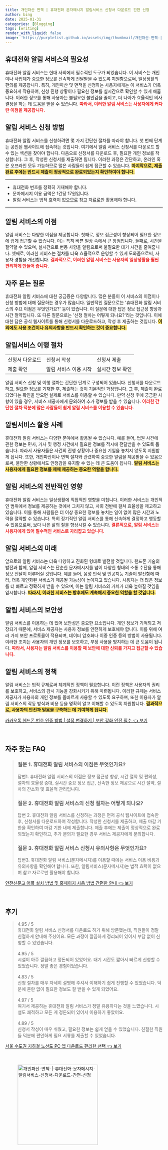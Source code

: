 ```yaml
---
title: 개인파산 면책 | 휴대전화 문자메시지 알림서비스 신청서 다운로드 간편 신청
author: bing
date: 2025-01-31
categories: [Blogging]
tags: [writing]
render_with_liquid: false
image: 'https://purplelist.github.io/assets/img/thumbnail/개인파산-면책-|-휴대전화-문자메시지-알림서비스-신청서-다운로드-간편-신청.webp'
---
```



<h2 id='알림서비스의 필요성'>휴대전화 알림 서비스의 필요성</h2>

<p>휴대전화 알림 서비스는 현대 사회에서 필수적인 도구가 되었습니다. 이 서비스는 개인이나 사업체가 중요한 정보를 신속하게 전달받을 수 있도록 지원함으로써, 일상생활의 편의를 제공합니다. 특히, 개인파산 및 면책을 신청하는 사용자에게는 이 서비스가 더욱 중요하게 작용하여, 신청 진행 상황이나 필요한 정보를 실시간으로 확인할 수 있게 해줍니다. 이러한 정보를 통해 사용자는 불필요한 불안감을 줄이고, 더 나아가 효율적인 의사 결정을 하는 데 도움을 받을 수 있습니다. <b><span style="color: #ee2323;">따라서, 이러한 알림 서비스는 사용자에게 커다란 이점을 제공합니다.</span></b></p>

<h2 id='알림서비스 신청 방법'>알림 서비스 신청 방법</h2>

<p>휴대전화 알림 서비스를 신청하려면 몇 가지 간단한 절차를 따라야 합니다. 첫 번째 단계는 공인된 웹사이트에 접속하는 것입니다. 여기에서 알림 서비스 신청서를 다운로드 할 수 있는 섹션을 찾아야 합니다. 다음으로 신청서를 다운로드 후, 필요한 개인 정보를 작성합니다. 그 후, 작성한 신청서를 제출하면 됩니다. 이러한 과정은 간단하고, 온라인 혹은 오프라인 모두 가능하므로 많은 사람들이 쉽게 접근할 수 있습니다. <b><span style="background-color: #ffe066;">마지막으로, 제출 완료 후에는 반드시 제출이 정상적으로 완료되었는지 확인하여야 합니다.</span></b></p>

<hr />

<ul>
    <li>휴대전화 번호를 정확히 기재해야 합니다.</li>
    <li>문자메시지 이용 금액은 1건당 17원입니다.</li>
    <li>알림 서비스는 법적 효력이 없으므로 참고 자료로만 활용해야 합니다.</li>
</ul>

<hr />

<h2 id='알림서비스의 이점'>알림 서비스의 이점</h2>

<p>알림 서비스는 다양한 이점을 제공합니다. 첫째로, 정보 접근성이 향상되어 필요한 정보에 쉽게 접근할 수 있습니다. 이는 특히 바쁜 일상 속에서 큰 장점입니다. 둘째로, 시간을 절약할 수 있으며, 실시간으로 변동 사항을 알림으로써 불필요한 대기 시간을 줄여줍니다. 셋째로, 이러한 서비스는 절차를 더욱 효율적으로 운영할 수 있게 도와줌으로써, 사용자 경험을 개선합니다. <b><span style="color: #ee2323;">결과적으로, 이러한 알림 서비스는 사용자의 일상생활을 훨씬 편리하게 만들어 줍니다.</span></b></p>

<h2 id='자주 묻는 질문'>자주 묻는 질문</h2>

<p>휴대전화 알림 서비스에 대한 궁금증은 다양합니다. 많은 분들이 이 서비스의 이점이나 신청 방법에 대해 질문하는 경우가 많습니다. 일반적인 질문으로는 '휴대전화 알림 서비스의 주요 이점은 무엇인가요?' 등이 있습니다. 이 질문에 대한 답은 정보 접근성 향상과 시간 절약입니다. 또 다른 질문으로는 '신청 절차는 어떻게 되나요?'라는 것입니다. 이에 대한 답은 공식 웹사이트를 통해 신청서를 다운로드하고, 작성 후 제출하는 것입니다. <b><span style="background-color: #ffe066;">이 외에도 사용 조건이나 유의사항을 반드시 확인하는 것이 중요합니다.</span></b></p>

<h2 id='알림서비스 이행 절차'>알림서비스 이행 절차</h2>

<table>
    <tr>
        <td>신청서 다운로드</td>
        <td>신청서 작성</td>
        <td>신청서 제출</td>
    </tr>
    <tr>
        <td>제출 확인</td>
        <td>알림 서비스 이용 시작</td>
        <td>실시간 정보 확인</td>
    </tr>
</table>

<p>알림 서비스 신청 및 이행 절차는 간단한 단계로 구성되어 있습니다. 신청서를 다운로드하고, 필요한 정보를 기재한 후, 제출하는 것이 기본적인 과정입니다. 그 후, 제출이 완료되었다는 확인을 받으면 실제로 서비스를 이용할 수 있습니다. 만약 신청 후에 궁금한 사항이 있을 경우, 서비스 제공자에게 문의하여 추가 정보를 받을 수 있습니다. <b><span style="color: #ee2323;">이러한 간단한 절차 덕분에 많은 사람들이 쉽게 알림 서비스를 이용할 수 있습니다.</span></b></p>

<h2 id='알림서비스 활용 사례'>알림서비스 활용 사례</h2>

<p>휴대전화 알림 서비스는 다양한 분야에서 활용될 수 있습니다. 예를 들어, 법원 사건에 관한 정보는 민사, 가사 및 행정 사건에서 필요한 정보를 적시에 전달받을 수 있도록 돕습니다. 따라서 사용자들은 사건의 진행 상황이나 중요한 기일을 놓치지 않도록 지원받게 됩니다. 또한, 개인파산이나 면책 절차와 관련하여 중요한 알림을 제공받을 수 있음으로써, 불안한 상황에서도 안정감을 유지할 수 있는 데 큰 도움이 됩니다. <b><span style="background-color: #ffe066;">알림 서비스는 사용자에게 필요한 정보를 제때 제공하는 중요한 역할을 합니다.</span></b></p>

<h2 id='알림서비스의 전반적인 영향'>알림 서비스의 전반적인 영향</h2>

<p>휴대전화 알림 서비스는 일상생활에 직접적인 영향을 미칩니다. 이러한 서비스는 개인적인 범위에서 정보를 제공하는 것에서 그치지 않고, 사회 전반에 걸쳐 효율성을 제고하고 있습니다. 이를 통해 사람들은 더 이상 중요한 정보를 놓치는 일이 없어 많은 시간과 노력을 절약할 수 있습니다. 특히 정기적인 알림 서비스를 통해 신속하게 결정하고 행동할 수 있음으로써, 보다 나은 삶의 질을 향상시킬 수 있습니다. <b><span style="color: #ee2323;">결론적으로, 알림 서비스는 사용자에게 있어 필수적인 서비스로 자리잡고 있습니다.</span></b></p>

<h2 id='알림서비스의 미래'>알림 서비스의 미래</h2>

<p>앞으로의 알림 서비스는 더욱 다양하고 진화된 형태로 발전할 것입니다. 핸드폰 기술의 발전과 함께, 알림 서비스는 단순한 문자메시지를 넘어 다양한 형태의 소통 수단을 통해 정보 전달이 이루어질 것입니다. 예를 들어, 음성 인식 및 인공지능 기술이 발전함에 따라, 더욱 개인화된 서비스가 제공될 가능성이 높아지고 있습니다. 사용자는 더 많은 정보를 더 빠르고 정확하게 받을 수 있으며, 이는 알림 서비스의 가치가 더욱 높아질 것임을 암시합니다. <b><span style="background-color: #ffe066;">따라서, 이러한 서비스는 향후에도 계속해서 중요한 역할을 할 것입니다.</span></b></p>

<h2 id='알림서비스의 보안성'>알림 서비스의 보안성</h2>

<p>알림 서비스를 이용하는 데 있어 보안성은 중요한 요소입니다. 개인 정보가 기억되고 저장되기 때문에, 서비스 제공자는 사용자 정보를 안전하게 보호해야 합니다. 이를 위해 여러 가지 보안 프로토콜이 적용되며, 데이터 암호화나 이중 인증 등의 방법이 사용됩니다. 이러한 조치는 사용자의 개인 정보를 보호하고, 부정 사용을 방지하는 데 큰 도움이 됩니다. <b><span style="color: #ee2323;">따라서, 사용자는 알림 서비스를 이용할 때 보안에 대한 신뢰를 가지고 접근할 수 있습니다.</span></b></p>

<h2 id='알림서비스의 정책'>알림 서비스의 정책</h2>

<p>알림 서비스는 법적 규제로써 체계적인 정책이 필요합니다. 이런 정책은 사용자의 권리를 보호하고, 서비스의 감시 기능을 강화시키기 위해 마련됩니다. 이러한 규제는 서비스 제공자가 사용자의 개인 정보를 올바르게 사용할 수 있도록 요구하며, 또한 이용자가 알림 서비스의 작동 방식과 비용 등을 명확히 알고 이해할 수 있도록 지원합니다. <b><span style="background-color: #ffe066;">결과적으로, 사용자의 안전과 믿음을 구축하는 데 기여하게 됩니다.</span></b></p>


<p><a class="click-button" title="카카오톡 핸드폰 번호 인증 방법 | 설정 변경하기 | 보안 강화 안전 필수" href="https://purplelist.github.io/posts/%EC%B9%B4%EC%B9%B4%EC%98%A4%ED%86%A1-%ED%95%B8%EB%93%9C%ED%8F%B0-%EB%B2%88%ED%98%B8-%EC%9D%B8%EC%A6%9D-%EB%B0%A9%EB%B2%95-%EC%84%A4%EC%A0%95-%EB%B3%80%EA%B2%BD%ED%95%98%EA%B8%B0-%EB%B3%B4%EC%95%88-%EA%B0%95%ED%99%94-%EC%95%88%EC%A0%84-%ED%95%84%EC%88%98/" rel="dofollow">카카오톡 핸드폰 번호 인증 방법 | 설정 변경하기 | 보안 강화 안전 필수 👈 보기</a></p><br>
<h2 id='자주_찾는_FAQ'>자주 찾는 FAQ</h2>
<div itemscope="" itemtype="https://schema.org/FAQPage"> 
<blockquote> 
<div itemscope="" itemprop="mainEntity" itemtype="https://schema.org/Question"> 
<h3 itemprop="name">질문 1. 휴대전화 알림 서비스의 이점은 무엇인가요?</h3> 
<div itemscope="" itemprop="acceptedAnswer" itemtype="https://schema.org/Answer"> 
<span itemprop="text"> 
<p>답변1. 휴대전화 알림 서비스의 이점은 정보 접근성 향상, 시간 절약 및 편의성, 절차의 효율성 증대, 실시간 중요 정보 접근, 신속한 정보 제공으로 시간 절약, 절차의 간소화 및 효율적 관리입니다.</p> 
</span> 
</div> 
</div> 
<div itemscope="" itemprop="mainEntity" itemtype="https://schema.org/Question"> 
<h3 itemprop="name">질문 2. 휴대전화 알림 서비스의 신청 절차는 어떻게 되나요?</h3> 
<div itemscope="" itemprop="acceptedAnswer" itemtype="https://schema.org/Answer"> 
<span itemprop="text"> 
<p>답변 2. 휴대전화 알림 서비스를 신청하는 과정은 먼저 공식 웹사이트에 접속한 후, 신청서를 다운로드하여 작성합니다. 작성한 신청서를 제출하고, 제출 마감 기한을 확인하여 마감 기한 내에 제출합니다. 제출 후에는 제출이 정상적으로 완료되었는지 확인하고, 추가 문의가 필요한 경우 서비스 제공자에게 문의합니다.</p> 
</span> 
</div> 
</div> 
<div itemscope="" itemprop="mainEntity" itemtype="https://schema.org/Question"> 
<h3 itemprop="name">질문 3. 휴대전화 알림 서비스 신청시 유의사항은 무엇인가요?</h3> 
<div itemscope="" itemprop="acceptedAnswer" itemtype="https://schema.org/Answer"> 
<span itemprop="text"> 
<p>답변3. 휴대전화 알림 서비스(문자메시지)를 이용할 때에는 서비스 이용 비용과 유의사항을 확인해야 합니다. 또한, 알림서비스(문자메시지)는 법적 효력이 없으며 참고 자료로만 활용해야 합니다.</p> 
</span> 
</div> 
</div> 
</blockquote> 
</div>
<p><a class="click-button" title="안전신문고 어플 설치 방법 및 홈페이지 사용 방법 간편한 안내" href="https://purplelist.github.io/posts/%EC%95%88%EC%A0%84%EC%8B%A0%EB%AC%B8%EA%B3%A0-%EC%96%B4%ED%94%8C-%EC%84%A4%EC%B9%98-%EB%B0%A9%EB%B2%95-%EB%B0%8F-%ED%99%88%ED%8E%98%EC%9D%B4%EC%A7%80-%EC%82%AC%EC%9A%A9-%EB%B0%A9%EB%B2%95-%EA%B0%84%ED%8E%B8%ED%95%9C-%EC%95%88%EB%82%B4/" rel="dofollow">안전신문고 어플 설치 방법 및 홈페이지 사용 방법 간편한 안내 👈 보기</a></p><br>
<h2 id='후기'>후기</h2>
<div itemscope itemtype="https://schema.org/Product">
  <blockquote>
  <div itemprop="review" itemscope itemtype="https://schema.org/Review">
      <div itemprop="reviewRating" itemscope itemtype="https://schema.org/Rating"> <span itemprop="ratingValue">4.95</span> / <span itemprop="bestRating">5</span> </div>
      <span itemprop="reviewBody">휴대전화 알림 서비스 신청서를 다운로드 하기 위해 방문했는데, 직원들이 정말 친절하게 안내해 주셨어요. 모든 과정이 깔끔하게 정리되어 있어서 부담 없이 신청할 수 있었습니다.</span>
  </div>
  <br>
  <div itemprop="review" itemscope itemtype="https://schema.org/Review">
      <div itemprop="reviewRating" itemscope itemtype="https://schema.org/Rating"> <span itemprop="ratingValue">4.95</span> / <span itemprop="bestRating">5</span> </div>
      <span itemprop="reviewBody">시설이 아주 깔끔하고 정돈되어 있었어요. 대기 시간도 짧아서 빠르게 신청할 수 있었습니다. 정말 좋은 경험이었습니다.</span>
  </div>
  <br>
  <div itemprop="review" itemscope itemtype="https://schema.org/Review">
      <div itemprop="reviewRating" itemscope itemtype="https://schema.org/Rating"> <span itemprop="ratingValue">4.83</span> / <span itemprop="bestRating">5</span> </div>
      <span itemprop="reviewBody">신청 절차를 매우 자세히 설명해 주셔서 이해하기 쉽게 진행할 수 있었습니다. 덕분에 혼란 없이 필요한 정보도 잘 받을 수 있게 되었어요.</span>
  </div>
  <br>
  <div itemprop="review" itemscope itemtype="https://schema.org/Review">
      <div itemprop="reviewRating" itemscope itemtype="https://schema.org/Rating"> <span itemprop="ratingValue">4.97</span> / <span itemprop="bestRating">5</span> </div>
      <span itemprop="reviewBody">여기서 제공하는 휴대전화 알림 서비스가 정말 유용하다는 것을 느꼈습니다. 시설도 쾌적하고 모든 게 정돈되어 있어서 이용하기 좋았어요.</span>
  </div>
  <br>
  <div itemprop="review" itemscope itemtype="https://schema.org/Review">
      <div itemprop="reviewRating" itemscope itemtype="https://schema.org/Rating"> <span itemprop="ratingValue">4.89</span> / <span itemprop="bestRating">5</span> </div>
      <span itemprop="reviewBody">신청서 작성이 매우 쉬웠고, 필요한 정보는 쉽게 얻을 수 있었습니다. 친절한 직원들 덕분에 편안하게 필요 서류를 제출할 수 있었습니다.</span>
  </div>
  </blockquote>
</div>
<p><a class="click-button" title="서울 수도권 지하철 노선도 PC 앱 다운로드 편리한 선택" href="https://purplelist.github.io/posts/%EC%84%9C%EC%9A%B8-%EC%88%98%EB%8F%84%EA%B6%8C-%EC%A7%80%ED%95%98%EC%B2%A0-%EB%85%B8%EC%84%A0%EB%8F%84-PC-%EC%95%B1-%EB%8B%A4%EC%9A%B4%EB%A1%9C%EB%93%9C-%ED%8E%B8%EB%A6%AC%ED%95%9C-%EC%84%A0%ED%83%9D/" rel="dofollow">서울 수도권 지하철 노선도 PC 앱 다운로드 편리한 선택 👈 보기</a></p><br>
<figure class="image"><img src="https://purplelist.github.io/assets/img/thumbnail/개인파산-면책-|-휴대전화-문자메시지-알림서비스-신청서-다운로드-간편-신청.webp" alt="개인파산-면책-|-휴대전화-문자메시지-알림서비스-신청서-다운로드-간편-신청" width="256" height="256"></figure>